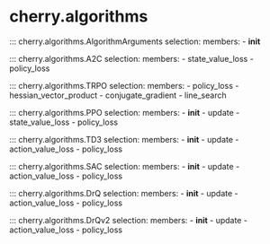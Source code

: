 
# cherry.algorithms

::: cherry.algorithms.AlgorithmArguments
    selection:
      members:
        - __init__

::: cherry.algorithms.A2C
    selection:
      members:
        - state_value_loss
        - policy_loss

::: cherry.algorithms.TRPO
    selection:
      members:
        - policy_loss
        - hessian_vector_product
        - conjugate_gradient
        - line_search

::: cherry.algorithms.PPO
    selection:
      members:
        - __init__
        - update
        - state_value_loss
        - policy_loss

::: cherry.algorithms.TD3
    selection:
      members:
        - __init__
        - update
        - action_value_loss
        - policy_loss

::: cherry.algorithms.SAC
    selection:
      members:
        - __init__
        - update
        - action_value_loss
        - policy_loss

::: cherry.algorithms.DrQ
    selection:
      members:
        - __init__
        - update
        - action_value_loss
        - policy_loss

::: cherry.algorithms.DrQv2
    selection:
      members:
        - __init__
        - update
        - action_value_loss
        - policy_loss
